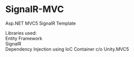 # SignalR-MVC
Asp.NET MVC5 SignalR Template

Libraries used: <br>
Entity Framework <br>
SignalR <br>
Dependency Injection using IoC Container c/o Unity.MVC5
